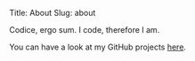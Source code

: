 Title: About
Slug: about

Codice, ergo sum. I code, therefore I am.

You can have a look at my GitHub projects [here](https://github.com/ccoff).


